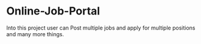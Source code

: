 # Online-Job-Portal
Into this project user can Post multiple jobs and apply for multiple positions and many more things.
